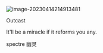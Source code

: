 ![image-20230414214913481](C:\Users\xian\AppData\Roaming\Typora\typora-user-images\image-20230414214913481.png)

Outcast

It'll be a miracle if it reforms you any.

spectre 幽灵

